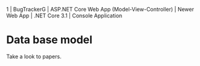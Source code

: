 1 | BugTrackerG | ASP.NET Core Web App (Model-View-Controller) | Newer Web App | .NET Core 3.1 | Console Application

# Data base model

Take a look to papers.